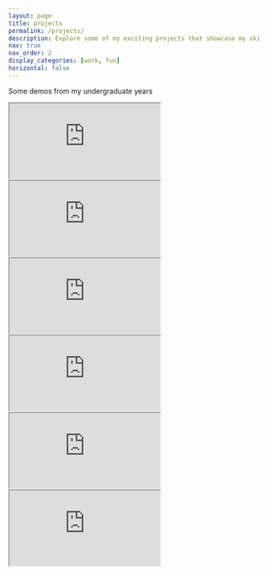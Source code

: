 ```yaml
---
layout: page
title: projects
permalink: /projects/
description: Explore some of my exciting projects that showcase my skills and passion for innovation across various fields.
nav: true
nav_order: 2
display_categories: [work, fun]
horizontal: false
---
```


Some demos from my undergraduate years

<div class="row mt-3">
    <div class="col-sm mt-3 mt-md-0">
      <div class="embed-responsive embed-responsive-16by9">
          <iframe class="embed-responsive-item" src="https://www.youtube.com/embed/UPOiHHTgOe4?si=8KeyapX4ylXFDAaq" allowfullscreen></iframe>
      </div>
    </div>
    <div class="col-sm mt-3 mt-md-0">
      <div class="embed-responsive embed-responsive-16by9">
          <iframe class="embed-responsive-item" src="https://www.youtube.com/embed/tCtdqpRpTc0?si=PLRccq-zO127rEyZ" allowfullscreen></iframe>
      </div>
    </div>
    <div class="col-sm mt-3 mt-md-0">
      <div class="embed-responsive embed-responsive-16by9">
          <iframe class="embed-responsive-item" src="https://www.youtube.com/embed/s6gAWITTpeM?si=p6O3pQKdKNtSQqfO" allowfullscreen></iframe>
      </div>
    </div>
</div>

<div class="row mt-3">
<div class="col-sm mt-3 mt-md-0">
      <div class="embed-responsive embed-responsive-16by9">
          <iframe class="embed-responsive-item" src="https://www.youtube.com/embed/G6-iDmNTQ6Y?si=nqT7RCpNqHa3axEn" allowfullscreen></iframe>
      </div>
    </div>
    <div class="col-sm mt-3 mt-md-0">
      <div class="embed-responsive embed-responsive-16by9">
          <iframe class="embed-responsive-item" src="https://www.youtube.com/embed/OUFniH1KKzM?si=76fMXQXlPxZfpzvQ" allowfullscreen></iframe>
      </div>
    </div>
    <div class="col-sm mt-3 mt-md-0">
      <div class="embed-responsive embed-responsive-16by9">
          <iframe class="embed-responsive-item" src="https://www.youtube.com/embed/VeTWFfgOo-c?si=4E7uD4eMdsa54P6F" allowfullscreen></iframe>
      </div>
    </div>
</div>
